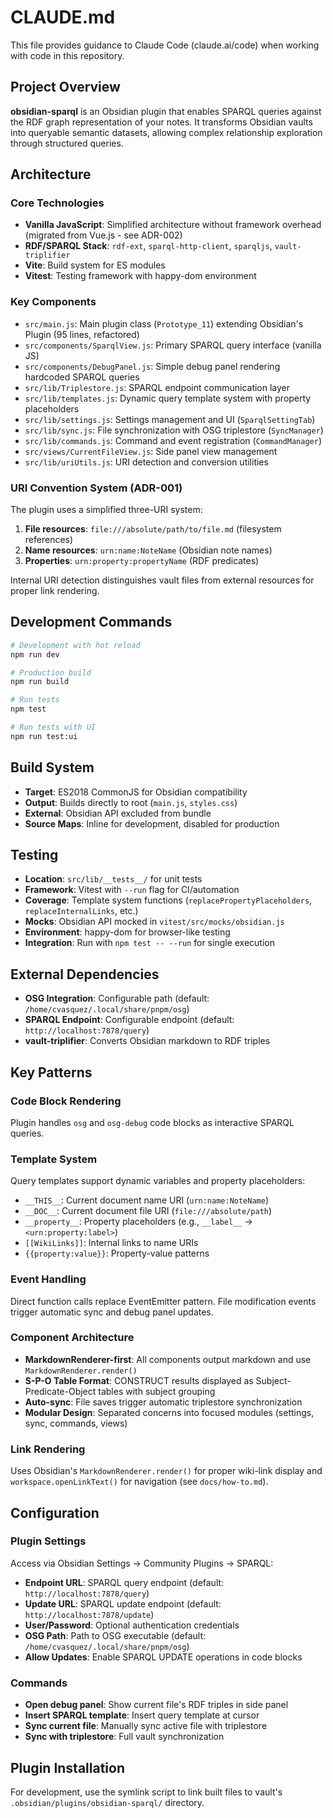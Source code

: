 # CLAUDE.md

This file provides guidance to Claude Code (claude.ai/code) when working with code in this repository.

## Project Overview

**obsidian-sparql** is an Obsidian plugin that enables SPARQL queries against the RDF graph representation of your notes. It transforms Obsidian vaults into queryable semantic datasets, allowing complex relationship exploration through structured queries.

## Architecture

### Core Technologies
- **Vanilla JavaScript**: Simplified architecture without framework overhead (migrated from Vue.js - see ADR-002)
- **RDF/SPARQL Stack**: `rdf-ext`, `sparql-http-client`, `sparqljs`, `vault-triplifier`
- **Vite**: Build system for ES modules
- **Vitest**: Testing framework with happy-dom environment

### Key Components
- `src/main.js`: Main plugin class (`Prototype_11`) extending Obsidian's Plugin (95 lines, refactored)
- `src/components/SparqlView.js`: Primary SPARQL query interface (vanilla JS)
- `src/components/DebugPanel.js`: Simple debug panel rendering hardcoded SPARQL queries
- `src/lib/Triplestore.js`: SPARQL endpoint communication layer
- `src/lib/templates.js`: Dynamic query template system with property placeholders
- `src/lib/settings.js`: Settings management and UI (`SparqlSettingTab`)
- `src/lib/sync.js`: File synchronization with OSG triplestore (`SyncManager`)
- `src/lib/commands.js`: Command and event registration (`CommandManager`)
- `src/views/CurrentFileView.js`: Side panel view management
- `src/lib/uriUtils.js`: URI detection and conversion utilities

### URI Convention System (ADR-001)
The plugin uses a simplified three-URI system:
1. **File resources**: `file:///absolute/path/to/file.md` (filesystem references)
2. **Name resources**: `urn:name:NoteName` (Obsidian note names)
3. **Properties**: `urn:property:propertyName` (RDF predicates)

Internal URI detection distinguishes vault files from external resources for proper link rendering.

## Development Commands

```bash
# Development with hot reload
npm run dev

# Production build
npm run build

# Run tests
npm test

# Run tests with UI
npm run test:ui
```

## Build System

- **Target**: ES2018 CommonJS for Obsidian compatibility
- **Output**: Builds directly to root (`main.js`, `styles.css`)
- **External**: Obsidian API excluded from bundle
- **Source Maps**: Inline for development, disabled for production

## Testing

- **Location**: `src/lib/__tests__/` for unit tests
- **Framework**: Vitest with `--run` flag for CI/automation
- **Coverage**: Template system functions (`replacePropertyPlaceholders`, `replaceInternalLinks`, etc.)
- **Mocks**: Obsidian API mocked in `vitest/src/mocks/obsidian.js`
- **Environment**: happy-dom for browser-like testing
- **Integration**: Run with `npm test -- --run` for single execution

## External Dependencies

- **OSG Integration**: Configurable path (default: `/home/cvasquez/.local/share/pnpm/osg`)
- **SPARQL Endpoint**: Configurable endpoint (default: `http://localhost:7878/query`)
- **vault-triplifier**: Converts Obsidian markdown to RDF triples

## Key Patterns

### Code Block Rendering
Plugin handles `osg` and `osg-debug` code blocks as interactive SPARQL queries.

### Template System
Query templates support dynamic variables and property placeholders:
- `__THIS__`: Current document name URI (`urn:name:NoteName`)
- `__DOC__`: Current document file URI (`file:///absolute/path`)
- `__property__`: Property placeholders (e.g., `__label__` → `<urn:property:label>`)
- `[[WikiLinks]]`: Internal links to name URIs
- `{{property:value}}`: Property-value patterns

### Event Handling
Direct function calls replace EventEmitter pattern. File modification events trigger automatic sync and debug panel updates.

### Component Architecture
- **MarkdownRenderer-first**: All components output markdown and use `MarkdownRenderer.render()`
- **S-P-O Table Format**: CONSTRUCT results displayed as Subject-Predicate-Object tables with subject grouping
- **Auto-sync**: File saves trigger automatic triplestore synchronization
- **Modular Design**: Separated concerns into focused modules (settings, sync, commands, views)

### Link Rendering
Uses Obsidian's `MarkdownRenderer.render()` for proper wiki-link display and `workspace.openLinkText()` for navigation (see `docs/how-to.md`).

## Configuration

### Plugin Settings
Access via Obsidian Settings → Community Plugins → SPARQL:

- **Endpoint URL**: SPARQL query endpoint (default: `http://localhost:7878/query`)
- **Update URL**: SPARQL update endpoint (default: `http://localhost:7878/update`) 
- **User/Password**: Optional authentication credentials
- **OSG Path**: Path to OSG executable (default: `/home/cvasquez/.local/share/pnpm/osg`)
- **Allow Updates**: Enable SPARQL UPDATE operations in code blocks

### Commands
- **Open debug panel**: Show current file's RDF triples in side panel
- **Insert SPARQL template**: Insert query template at cursor
- **Sync current file**: Manually sync active file with triplestore
- **Sync with triplestore**: Full vault synchronization

## Plugin Installation

For development, use the symlink script to link built files to vault's `.obsidian/plugins/obsidian-sparql/` directory.